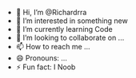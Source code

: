 - 👋 Hi, I’m @Richardrra
- 👀 I’m interested in something new
- 🌱 I’m currently learning Code
- 💞️ I’m looking to collaborate on ...
- 📫 How to reach me ...
- 😄 Pronouns: ...
- ⚡ Fun fact: I Noob

<!---
Richardrra/Richardrra is a ✨ special ✨ repository because its `README.md` (this file) appears on your GitHub profile.
You can click the Preview link to take a look at your changes.
--->

